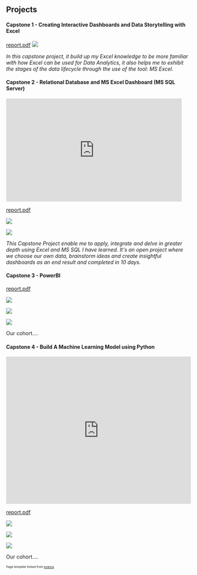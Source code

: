 ## Projects

#### Capstone 1 - Creating Interactive Dashboards and Data Storytelling with Excel
<a href="pdf/cp1_excel_1_pdf.pdf" target="_blank">report.pdf</a>
<img src="images/cp1_excel1.jpg?raw=true"/>

<p><em>In this capstone project, it build up my Excel knowledge to be more familiar with how Excel can be used for Data Analytics, it also helps me to exhibit the stages of the data lifecycle through the use of the tool: MS Excel.</em></p>

#### Capstone 2 - Relational Database and MS Excel Dashboard (MS SQL Server)

<iframe src="https://onedrive.live.com/embed?cid=3D36002E631A6785&amp;resid=3D36002E631A6785%21353&amp;authkey=AJ8FxzW9ay2kVHY&amp;em=2&amp;wdAr=1.7777777777777777" width="95%" height="280px" frameborder="0">This is an embedded <a target="_blank" href="https://office.com">Microsoft Office</a> presentation, powered by <a target="_blank" href="https://office.com/webapps">Office</a>.</iframe>

[report.pdf](pdf/retail_case_study_r3.pdf)
<p><img src="images/cp2_sql1.jpg?raw=true"/></p>
<p><img src="images/cp2_sql2.jpg?raw=true"/></p>
<p><em>This Capstone Project enable me to apply, integrate and delve in greater depth using Excel and MS SQL I have learned. It's an open project where we choose our own data, brainstorm ideas and create insightful dashboards as an end result and completed in 10 days.</em>
</p>

#### Capstone 3 - PowerBI
[report.pdf](pdf/retailcasestudy_powerbi.pdf)
<p><img src="images/cp3_powerbi1.JPG?raw=true"/></p>
<p><img src="images/cp3_powerbi2.JPG?raw=true"/></p>
<p><img src="images/cp3_powerbi3.jpg?raw=true"/></p>
<p>Our cohort....</p>

#### Capstone 4 - Build A Machine Learning Model using Python

<iframe src="https://onedrive.live.com/embed?cid=3D36002E631A6785&amp;resid=3D36002E631A6785%21350&amp;authkey=AOMdrCjQQxD3e0c&amp;em=2&amp;wdAr=1.7777777777777777" width="100%" height="400px" frameborder="0">This is an embedded <a target="_blank" href="https://office.com">Microsoft Office</a> presentation, powered by <a target="_blank" href="https://office.com/webapps">Office</a>.</iframe>

[report.pdf](pdf/used_car_price_prediction.pdf)
<p><img src="images/cp4_python1.jpg?raw=true"/></p>
<p><img src="images/cp4_python2.jpg?raw=true"/></p>
<p><img src="images/cp4_python3.JPG?raw=true"/></p>
<p>Our cohort....</p>


<p style="font-size:8px">Page template forked from <a href="https://github.com/evanca/quick-portfolio">evanca</a></p>
<!-- Remove above link if you don't want to attibute -->
